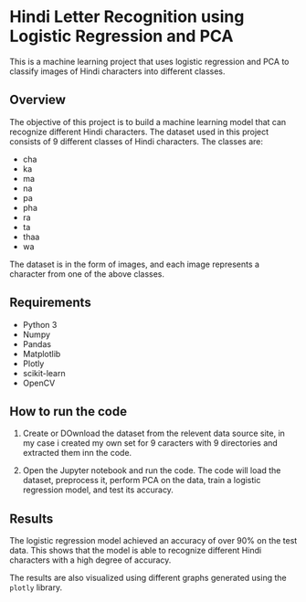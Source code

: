 # Hindi Letter Recognition using Logistic Regression and PCA

This is a machine learning project that uses logistic regression and PCA to classify images of Hindi characters into different classes. 

## Overview

The objective of this project is to build a machine learning model that can recognize different Hindi characters. The dataset used in this project consists of 9 different classes of Hindi characters. The classes are:

* cha
* ka
* ma
* na
* pa
* pha
* ra
* ta
* thaa
* wa

The dataset is in the form of images, and each image represents a character from one of the above classes. 

## Requirements

* Python 3
* Numpy
* Pandas
* Matplotlib
* Plotly
* scikit-learn
* OpenCV

## How to run the code

1. Create or DOwnload the dataset from the relevent data source site, in my case i created my own set for 9 caracters with 9 directories and extracted them inn the code. 

2. Open the Jupyter notebook and run the code. The code will load the dataset, preprocess it, perform PCA on the data, train a logistic regression model, and test its accuracy. 

## Results

The logistic regression model achieved an accuracy of over 90% on the test data. This shows that the model is able to recognize different Hindi characters with a high degree of accuracy. 

The results are also visualized using different graphs generated using the `plotly` library.
